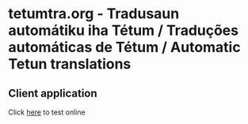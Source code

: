 # tetumtra.org - Tradusaun automátiku iha Tétum / Traduções automáticas de Tétum / Automatic Tetun translations
## Client application
Click [here](tetumtra.org) to test online
